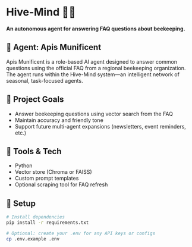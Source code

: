 # Hive-Mind 🐝🧠  
**An autonomous agent for answering FAQ questions about beekeeping.**

## 🤖 Agent: Apis Munificent
Apis Munificent is a role-based AI agent designed to answer common questions using the official FAQ from a regional beekeeping organization. The agent runs within the Hive-Mind system—an intelligent network of seasonal, task-focused agents.

## 🎯 Project Goals
- Answer beekeeping questions using vector search from the FAQ
- Maintain accuracy and friendly tone
- Support future multi-agent expansions (newsletters, event reminders, etc.)

## 🧰 Tools & Tech
- Python
- Vector store (Chroma or FAISS)
- Custom prompt templates
- Optional scraping tool for FAQ refresh

## 🚀 Setup
```bash
# Install dependencies
pip install -r requirements.txt

# Optional: create your .env for any API keys or configs
cp .env.example .env
